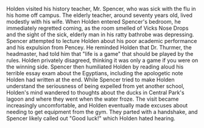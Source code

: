 Holden visited his history teacher, Mr. Spencer, who was sick with the flu in his home off campus. The elderly teacher, around seventy years old, lived modestly with his wife. When Holden entered Spencer's bedroom, he immediately regretted coming, as the room smelled of Vicks Nose Drops and the sight of the sick, elderly man in his ratty bathrobe was depressing. Spencer attempted to lecture Holden about his poor academic performance and his expulsion from Pencey. He reminded Holden that Dr. Thurmer, the headmaster, had told him that "life is a game" that should be played by the rules. Holden privately disagreed, thinking it was only a game if you were on the winning side. Spencer then humiliated Holden by reading aloud his terrible essay exam about the Egyptians, including the apologetic note Holden had written at the end. While Spencer tried to make Holden understand the seriousness of being expelled from yet another school, Holden's mind wandered to thoughts about the ducks in Central Park's lagoon and where they went when the water froze. The visit became increasingly uncomfortable, and Holden eventually made excuses about needing to get equipment from the gym. They parted with a handshake, and Spencer likely called out "Good luck!" which Holden hated hearing.
